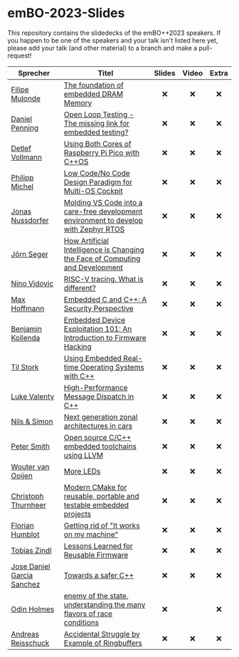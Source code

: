# emBO-2023-Slides
This repository contains the slidedecks of the emBO++2023 speakers. If you happen to be one of the speakers and your talk isn't listed here yet, please add your talk (and other material) to a branch and make a pull-request!

| Sprecher          | Titel                                                                                                     | Slides | Video | Extra |
|------------------|-----------------------------------------------------------------------------------------------------------|:------:|:-----:|:-----:|
| [Filipe Mulonde](https://embo.io)   | [The foundation of embedded DRAM Memory](https://www.youtube.com/@NerdForce1)                            | :x:  |  :x:  |  :x:  |
| [Daniel Penning](https://embo.io)   | [Open Loop Testing - The missing link for embedded testing?](https://www.youtube.com/@NerdForce1)       |   :x:    | :x:  |  :x:  |
| [Detlef Vollmann](https://embo.io)  | [Using Both Cores of Raspberry Pi Pico with C++OS](https://www.youtube.com/@NerdForce1)                  |   :x:    |  :x:  |  :x:  |
| [Philipp Michel](https://embo.io)   | [Low Code/No Code Design Paradigm for Multi-OS Cockpit](https://www.youtube.com/@NerdForce1)             |   :x:    |  :x:  | :x:  |
| [Jonas Nussdorfer](https://embo.io) | [Molding VS Code into a care-free development environment to develop with Zephyr RTOS](https://www.youtube.com/@NerdForce1) |  :x:    |  :x: |  :x:  |
| [Jörn Seger](https://embo.io)       | [How Artificial Intelligence is Changing the Face of Computing and Development](https://www.youtube.com/@NerdForce1) |   :x:    |  :x:  |  :x:  |
| [Nino Vidovic](https://embo.io)     | [RISC-V tracing. What is different?](https://www.youtube.com/@NerdForce1)                               |   :x:    |  :x:  |  :x:  |
| [Max Hoffmann](https://embo.io)     | [Embedded C and C++: A Security Perspective](https://www.youtube.com/@NerdForce1)                       |   :x:    |   :x: |  :x:  |
| [Benjamin Kollenda](https://embo.io) | [Embedded Device Exploitation 101: An Introduction to Firmware Hacking](https://www.youtube.com/@NerdForce1) |  :x:  |  :x: |  :x:  |
|[Til Stork](https://embo.io) | [Using Embedded Real-time Operating Systems with C++](https://www.youtube.com/@NerdForce1)| :x: | :x: | :x: |
|[Luke Valenty](https://embo.io) | [High-Performance Message Dispatch in C++](https://www.youtube.com/@NerdForce1)  | :x: | :x: | :x: |
|[Nils & Simon](https://embo.io) | [Next generation zonal architectures in cars](https://www.youtube.com/@NerdForce1)| :x: | :x: | :x: |
|[Peter Smith](https://embo.io) | [Open source C/C++ embedded toolchains using LLVM](https://www.youtube.com/@NerdForce1) | :x: | :x: | :x: |
|[Wouter van Ooijen](https://embo.io) | [More LEDs](https://www.youtube.com/@NerdForce1) | :x: | :x: | :x: |
|[Christoph Thurnheer](https://embo.io) | [Modern CMake for reusable, portable and testable embedded projects](https://www.youtube.com/@NerdForce1) | :x: | :x: | :x: |
|[Florian Humblot](https://embo.io) | [Getting rid of "It works on my machine"](https://www.youtube.com/@NerdForce1) | :x: | :x: | :x: |
|[Tobias Zindl](https://embo.io) | [Lessons Learned for Reusable Firmware](https://www.youtube.com/@NerdForce1) | :x: | :x: | :x: |
|[Jose Daniel Garcia Sanchez](https://embo.io) | [Towards a safer C++](https://www.youtube.com/@NerdForce1) | :x: | :x: | :x: |
|[Odin Holmes](https://embo.io) | [enemy of the state, understanding the many flavors of race conditions](https://www.youtube.com/@NerdForce1) | :x: |  | :x: |
|[Andreas Reisschuck](https://embo.io) | [Accidental Struggle by Example of Ringbuffers](https://www.youtube.com/@NerdForce1) | :x: | :x: | :x: |

